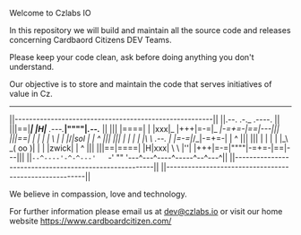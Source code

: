 Welcome to Czlabs IO

In this repository we will build and maintain all the source code and releases concerning Cardbaord Citizens DEV Teams.


Please keep your code clean, ask before doing anything you don't understand. 

Our objective is to store and maintain the code that serves initiatives of value in Cz.

 _________________________________________________________
||-------------------------------------------------------||
||.--.    .-._                        .----.             ||
|||==|____| |H|___            .---.___|""""|_____.--.___ ||
|||  |====| | |xxx|_          |+++|=-=|_  _|-=+=-|==|---|||
|||==|    | | |   | \         |   |   |_\/_|sol  |  | ^ |||
|||  |    | | |   |\ \   .--. |   |=-=|_/\_|-=+=-|  | ^ |||
|||  |    | | |   |_\ \_( oo )|   |   |    |zwick|  | ^ |||
|||==|====| |H|xxx|  \ \ |''| |+++|=-=|""""|-=+=-|==|---|||
||`--^----'-^-^---'   `-' ""  '---^---^----^-----^--^---^||
||-------------------------------------------------------||
||-------------------------------------------------------||



We believe in compassion, love and technology.


For further information please email us at dev@czlabs.io
or visit our home website https://www.cardboardcitizen.com/


